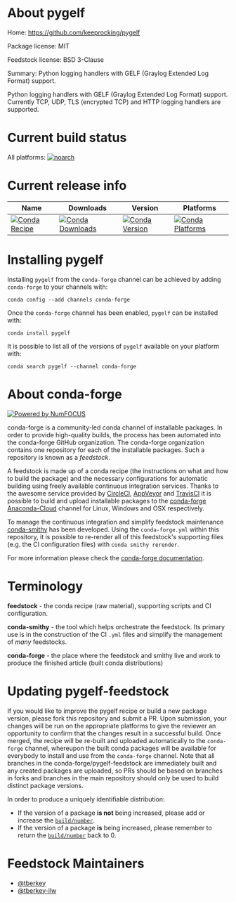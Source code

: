 <!--
# -*- mode: jinja -*-
-->

About pygelf
============

Home: https://github.com/keeprocking/pygelf

Package license: MIT

Feedstock license: BSD 3-Clause

Summary: Python logging handlers with GELF (Graylog Extended Log Format) support.

Python logging handlers with GELF (Graylog Extended Log Format) support.
Currently TCP, UDP, TLS (encrypted TCP) and HTTP logging handlers are supported.


Current build status
====================

All platforms:
[![noarch](https://img.shields.io/circleci/project/github/conda-forge/pygelf-feedstock/master.svg?label=noarch)](https://circleci.com/gh/conda-forge/pygelf-feedstock)

Current release info
====================

| Name | Downloads | Version | Platforms |
| --- | --- | --- | --- |
| [![Conda Recipe](https://img.shields.io/badge/recipe-pygelf-green.svg)](https://anaconda.org/conda-forge/pygelf) | [![Conda Downloads](https://img.shields.io/conda/dn/conda-forge/pygelf.svg)](https://anaconda.org/conda-forge/pygelf) | [![Conda Version](https://img.shields.io/conda/vn/conda-forge/pygelf.svg)](https://anaconda.org/conda-forge/pygelf) | [![Conda Platforms](https://img.shields.io/conda/pn/conda-forge/pygelf.svg)](https://anaconda.org/conda-forge/pygelf) |

Installing pygelf
=================

Installing `pygelf` from the `conda-forge` channel can be achieved by adding `conda-forge` to your channels with:

```
conda config --add channels conda-forge
```

Once the `conda-forge` channel has been enabled, `pygelf` can be installed with:

```
conda install pygelf
```

It is possible to list all of the versions of `pygelf` available on your platform with:

```
conda search pygelf --channel conda-forge
```


About conda-forge
=================

[![Powered by NumFOCUS](https://img.shields.io/badge/powered%20by-NumFOCUS-orange.svg?style=flat&colorA=E1523D&colorB=007D8A)](http://numfocus.org)

conda-forge is a community-led conda channel of installable packages.
In order to provide high-quality builds, the process has been automated into the
conda-forge GitHub organization. The conda-forge organization contains one repository
for each of the installable packages. Such a repository is known as a *feedstock*.

A feedstock is made up of a conda recipe (the instructions on what and how to build
the package) and the necessary configurations for automatic building using freely
available continuous integration services. Thanks to the awesome service provided by
[CircleCI](https://circleci.com/), [AppVeyor](https://www.appveyor.com/)
and [TravisCI](https://travis-ci.org/) it is possible to build and upload installable
packages to the [conda-forge](https://anaconda.org/conda-forge)
[Anaconda-Cloud](https://anaconda.org/) channel for Linux, Windows and OSX respectively.

To manage the continuous integration and simplify feedstock maintenance
[conda-smithy](https://github.com/conda-forge/conda-smithy) has been developed.
Using the ``conda-forge.yml`` within this repository, it is possible to re-render all of
this feedstock's supporting files (e.g. the CI configuration files) with ``conda smithy rerender``.

For more information please check the [conda-forge documentation](https://conda-forge.org/docs/).

Terminology
===========

**feedstock** - the conda recipe (raw material), supporting scripts and CI configuration.

**conda-smithy** - the tool which helps orchestrate the feedstock.
                   Its primary use is in the construction of the CI ``.yml`` files
                   and simplify the management of *many* feedstocks.

**conda-forge** - the place where the feedstock and smithy live and work to
                  produce the finished article (built conda distributions)


Updating pygelf-feedstock
=========================

If you would like to improve the pygelf recipe or build a new
package version, please fork this repository and submit a PR. Upon submission,
your changes will be run on the appropriate platforms to give the reviewer an
opportunity to confirm that the changes result in a successful build. Once
merged, the recipe will be re-built and uploaded automatically to the
`conda-forge` channel, whereupon the built conda packages will be available for
everybody to install and use from the `conda-forge` channel.
Note that all branches in the conda-forge/pygelf-feedstock are
immediately built and any created packages are uploaded, so PRs should be based
on branches in forks and branches in the main repository should only be used to
build distinct package versions.

In order to produce a uniquely identifiable distribution:
 * If the version of a package **is not** being increased, please add or increase
   the [``build/number``](https://conda.io/docs/user-guide/tasks/build-packages/define-metadata.html#build-number-and-string).
 * If the version of a package **is** being increased, please remember to return
   the [``build/number``](https://conda.io/docs/user-guide/tasks/build-packages/define-metadata.html#build-number-and-string)
   back to 0.

Feedstock Maintainers
=====================

* [@tberkey](https://github.com/tberkey/)
* [@tberkey-ilw](https://github.com/tberkey-ilw/)

